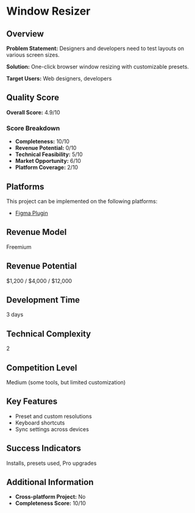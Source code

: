 # Window Resizer

## Overview
**Problem Statement:** Designers and developers need to test layouts on various screen sizes.

**Solution:** One-click browser window resizing with customizable presets.

**Target Users:** Web designers, developers

## Quality Score
**Overall Score:** 4.9/10

### Score Breakdown
- **Completeness:** 10/10
- **Revenue Potential:** 0/10
- **Technical Feasibility:** 5/10
- **Market Opportunity:** 6/10
- **Platform Coverage:** 2/10

## Platforms
This project can be implemented on the following platforms:
- [Figma Plugin](./platforms/figma-plugin/)

## Revenue Model
Freemium

## Revenue Potential
$1,200 / $4,000 / $12,000

## Development Time
3 days

## Technical Complexity
2

## Competition Level
Medium (some tools, but limited customization)

## Key Features
- Preset and custom resolutions
- Keyboard shortcuts
- Sync settings across devices

## Success Indicators
Installs, presets used, Pro upgrades

## Additional Information
- **Cross-platform Project:** No
- **Completeness Score:** 10/10
